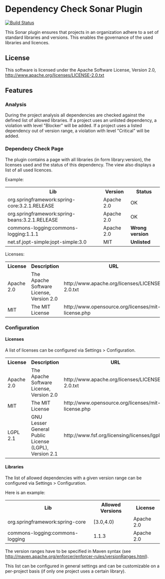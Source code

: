 Dependency Check Sonar Plugin
===================

[![Build Status](https://travis-ci.org/porscheinformatik/sonar-dependency-check-plugin.png?branch=master)](https://travis-ci.org/porscheinformatik/sonar-dependency-check-plugin)

This Sonar plugin ensures that projects in an organization adhere to a set of standard libraries and versions. This enables the governance of the used libraries and licences.

## License

This software is licensed under the Apache Software License, Version 2.0, http://www.apache.org/licenses/LICENSE-2.0.txt

## Features

### Analysis

During the project analysis all dependencies are checked against the defined list of allowed libraries. If a project uses an unlisted dependency, a violation with level "Blocker" will be added. If a project uses a listed dependency out of version range, a violation with level "Critical" will be added.

### Dependecy Check Page

The plugin contains a page with all libraries (in form library:version), the licenses used and the status of this dependency. The view also displays a list of all used licences.

Example:
<table>
  <tr><th>Lib</th><th>Version</th><th>Status</th></tr>
  <tr><td>org.springframework:spring-core:3.2.1.RELEASE</td><td>Apache 2.0</td><td>OK</td></tr>
  <tr><td>org.springframework:spring-beans:3.2.1.RELEASE</td><td>Apache 2.0</td><td>OK</td></tr>
  <tr><td>commons-logging:commons-logging:1.1.1</td><td>Apache 2.0</td><td><b>Wrong version</b></td></tr>
  <tr><td>net.sf.jopt-simple:jopt-simple:3.0</td><td>MIT</td><td><b>Unlisted</b></td></tr>
</table>

Licenses:
<table>
  <tr><th>License</th><th>Description</th><th>URL</th></tr>
  <tr><td>Apache 2.0</td><td>The Apache Software License, Version 2.0</td><td>http://www.apache.org/licenses/LICENSE-2.0.txt</td></tr>
  <tr><td>MIT</td><td>The MIT License</td><td>http://www.opensource.org/licenses/mit-license.php</td></tr>
</table>

### Configuration

#### Licenses

A list of licenses can be configured via Settings > Configuration.

<table>
  <tr><th>License</th><th>Description</th><th>URL</th></tr>
  <tr><td>Apache 2.0</td><td>The Apache Software License, Version 2.0</td><td>http://www.apache.org/licenses/LICENSE-2.0.txt</td></tr>
  <tr><td>MIT</td><td>The MIT License</td><td>http://www.opensource.org/licenses/mit-license.php</td></tr>
  <tr><td>LGPL 2.1</td><td>GNU Lesser General Public License (LGPL), Version 2.1</td><td>http://www.fsf.org/licensing/licenses/lgpl.txt</td></tr>
</table>

#### Libraries

The list of allowed dependencies with a given version range can be configured via Settings > Configuration.

Here is an example:
<table>
  <tr><th>Lib</th><th>Allowed Versions</th><th>License</th></tr>
  <tr><td>org.springframework:spring-core</td><td>[3.0,4.0)</td><td>Apache 2.0</td></tr>
  <tr><td>commons-logging:commons-logging</td><td>1.1.3</td><td>Apache 2.0</td></tr>
</table>

The version ranges have to be specified in Maven syntax (see http://maven.apache.org/enforcer/enforcer-rules/versionRanges.html).

This list can be configured in general settings and can be customizable on a per-project basis (if only one project uses a certain library).
